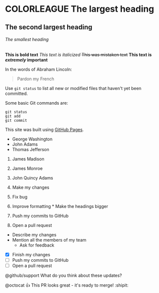 # COLORLEAGUE The largest heading
## The second largest heading
###### The smallest heading
**This is bold text**
*This text is italicized*
~~This was mistaken text~~
**This text is _extremely_ important**

In the words of Abraham Lincoln:

> Pardon my French

Use `git status` to list all new or modified files that haven't yet been committed.

Some basic Git commands are:
```
git status
git add
git commit
```

This site was built using [GitHub Pages](https://pages.github.com/).

- George Washington
- John Adams
- Thomas Jefferson

1. James Madison
2. James Monroe
3. John Quincy Adams

1. Make my changes
  1. Fix bug
  2. Improve formatting
    * Make the headings bigger
2. Push my commits to GitHub
3. Open a pull request
  * Describe my changes
  * Mention all the members of my team
    * Ask for feedback

- [x] Finish my changes
- [ ] Push my commits to GitHub
- [ ] Open a pull request

@github/support What do you think about these updates?

@octocat :+1: This PR looks great - it's ready to merge! :shipit: